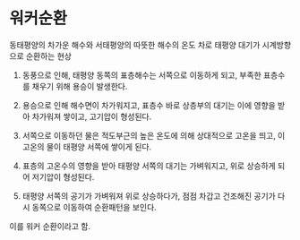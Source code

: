 # 워커순환

동태평양의 차가운 해수와 서태평양의 따뜻한 해수의 온도 차로 태평양 대기가 시계방향으로 순환하는 현상
 
1) 동풍으로 인해, 태평양 동쪽의 표층해수는 서쪽으로 이동하게 되고, 부족한 표층수를 채우기 위해 용승이 발생한다.

2) 용승으로 인해 해수면이 차가워지고, 표층수 바로 상층부의 대기는 이에 영향을 받아 차가워져 쌓이고, 고기압이 형성된다.
 
3) 서쪽으로 이동하던 물은 적도부근의 높은 온도에 의해 상대적으로 고온을 띄고, 이 고온의 물이 태평양 서쪽에 쌓이게 된다.
 
4) 표층의 고온수의 영향을 받아 태평양 서쪽의 대기는 가벼워지고, 위로 상승하게 되어 저기압이 형성된다.
 
5) 태평양 서쪽의 공기가 가벼워져 위로 상승하다가, 점점 차갑고 건조해진 공기가 다시 동쪽으로 이동하여 순환패턴을 보인다.

이를 워커 순환이라고 함.
 

